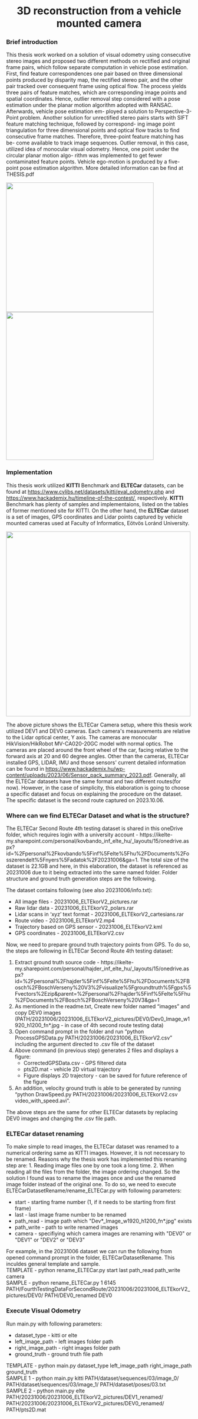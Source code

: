 <h1 align="center"> <b>3D reconstruction from a vehicle mounted camera</b>  </h1>

<h3> Brief introduction </h3>
<p>This thesis work worked on a solution of visual odometry using consecutive stereo images and proposed two different methods on rectified and original frame pairs, which follow separate computation in vehicle pose estimation. First, find feature correspondences one pair based on three dimensional points produced by disparity map, the rectified stereo pair, and the other pair tracked over consequent frame using optical flow. The process yields three pairs of feature matches, which are corresponding image points and spatial coordinates. Hence, outlier removal step considered with a pose estimation under the planar motion algorithm adopted with RANSAC. Afterwards, vehicle pose estimation em- ployed a solution to Perspective-3-Point problem. Another solution for unrectified stereo pairs starts with SIFT feature matching technique, followed by correspond- ing image point triangulation for three dimensional points and optical flow tracks to find consecutive frame matches. Therefore, three-point feature matching has be- come available to track image sequences. Outlier removal, in this case, utilized idea of monocular visual odometry. Hence, one point under the circular planar motion algo- rithm was implemented to get fewer contaminated feature points. Vehicle ego-motion is produced by a five-point pose estimation algorithm. More detailed information can be find at THESIS.pdf </p>

<img src="https://github.com/bbaigalmaa/3D-reconstruction-from-a-vehicle-mounted-camera/assets/25894954/35ed2c1a-f26d-4316-9b15-c5d207ab3fba" width="400" height="350">
<img src="https://github.com/bbaigalmaa/3D-reconstruction-from-a-vehicle-mounted-camera/assets/25894954/5969ba0e-2847-4a74-a82d-a0fe64e089b1" width="400" height="400"> 


<h3> Implementation </h3>

This thesis work utilized **KITTI** Benchmark and **ELTECar** datasets, can be found at https://www.cvlibs.net/datasets/kitti/eval_odometry.php and https://www.hackademix.hu/timeline-of-the-contest/, respectively. **KITTI** Benchmark has plenty of samples and implementaions, listed on the tables of former mentioned site for KITTI. 
On the other hand, the **ELTECar** dataset is a set of images, GPS coordinates and Lidar points captured by vehicle mounted cameras used at Faculty of Informatics, Eötvös Loránd University.

<img src="https://github.com/bbaigalmaa/3D-reconstruction-from-a-vehicle-mounted-camera/assets/25894954/3b57ae26-e7af-44a9-a970-8cb2ea548753" width="500" height="500">

The above picture shows the ELTECar Camera setup, where this thesis work utilized DEV1 and DEV0 cameras. Each camera's measurements are relative to the Lidar optical center, Y axis. The cameras are monocular HikVision/HikRobot MV-CA020-20GC model with normal optics. The cameras are placed around the front wheel of the car, facing relative to the forward axis at 20 and 60 degree angles. Other than the cameras, ELTECar installed GPS, LIDAR, IMU and those sensors' current detailed information can be found in https://www.hackademix.hu/wp-content/uploads/2023/06/Sensor_pack_summary_2023.pdf. Generally, all the ELTECar datasets have the same format and two different routes(for now). However, in the case of simplicity, this elaboration is going to choose a specific dataset and focus on explaining the procedure on the dataset. The specific dataset is the second route captured on 2023.10.06. 

<h3>Where can we find ELTECar Dataset and what is the structure?</h3>
The ELTECar Second Route 4th testing dataset is shared in this oneDrive folder, which requires login with a university account - https://ikelte-my.sharepoint.com/personal/kovbando_inf_elte_hu/_layouts/15/onedrive.aspx?id=%2Fpersonal%2Fkovbando%5Finf%5Felte%5Fhu%2FDocuments%2Fosszerendelt%5Fnyers%5Fadatok%2F20231006&ga=1. The total size of the dataset is 22.1GB and here, in this elaboration, the dataset is referenced as 20231006 due to it being extracted into the same named folder. Folder structure and ground truth generation steps are the following.

The dataset contains following (see also 20231006/info.txt): 
<ul>
  <li>All image files - 20231006_ELTEkorV2_pictures.rar</li>
  <li>Raw lidar data - 20231006_ELTEkorV2_polars.rar</li>
  <li>Lidar scans in ‘xyz’ text format - 20231006_ELTEkorV2_cartesians.rar</li>
  <li>Route video - 20231006_ELTEkorV2.mp4</li>
  <li>Trajectory based on GPS sensor - 20231006_ELTEkorV2.kml</li>
  <li>GPS coordinates - 20231006_ELTEkorV2.csv</li>
</ul> 

Now, we need to prepare ground truth trajectory points from GPS. To do so, the steps are following in ELTECar Second Route 4th testing dataset:
<ol>
  <li>Extract ground truth source code - https://ikelte-my.sharepoint.com/personal/hajder_inf_elte_hu/_layouts/15/onedrive.aspx?id=%2Fpersonal%2Fhajder%5Finf%5Felte%5Fhu%2FDocuments%2FBosch%2FBoschVerseny%20V3%2Fvisualize%5Fgroundtruth%5Fgps%5Fvectors%2Ezip&parent=%2Fpersonal%2Fhajder%5Finf%5Felte%5Fhu%2FDocuments%2FBosch%2FBoschVerseny%20V3&ga=1</li>
  <li>As mentioned in the readme.txt, Create new folder named “images” and copy DEV0 images (PATH/20231006/20231006_ELTEkorV2_pictures/DEV0/Dev0_Image_w1920_h1200_fn*.jpg - in case of 4th second route testing data)</li>
  <li>Open command prompt in the folder and run “python ProcessGPSData.py PATH/20231006/20231006_ELTEkorV2.csv” including the argument directed to .csv file of the dataset </li>
  <li>Above command (in previous step) generates 2 files and displays a figure:
		<ul>
            	    <li>CorrectedGPSData.csv - GPS filtered data</li>
		    <li>pts2D.mat - vehicle 2D virtual trajectory</li>
		    <li>Figure displays 2D trajectory - can be saved for future reference of the figure </li> </ul>
  <li>An addition, velocity ground truth is able to be generated by running “python DrawSpeed.py PATH/20231006/20231006_ELTEkorV2.csv video_with_speed.avi”. </li>
</ol> 
The above steps are the same for other ELTECar datasets by replacing DEV0 images and changing the .csv file path.

<h3>ELTECar dataset renaming </h3>
To make simple to read images, the ELTECar dataset was renamed to a numerical ordering same as KITTI images. However, it is not necessary to be renamed. Reasons why the thesis work has implemented this renaming step are: 1. Reading image files one by one took a long time.
                        2. When reading all the files from the folder, the image ordering changed.
So the solution I found was to rename the images once and use the renamed image folder instead of the original one.
To do so, we need to execute ELTECarDatasetRename/rename_ELTECar.py with following parameters:
<ul>
<li> start - starting frame number (1, if it needs to be starting from first frame)</li>
    <li>last - last image frame number to be renamed </li>
    <li>path_read - image path which "Dev*_Image_w1920_h1200_fn*.jpg" exists</li>
    <li>path_write - path to write renamed images</li>
    <li>camera - specifiying which camera images are renaming with "DEV0" or "DEV1" or "DEV2" or "DEV3"</li>
</ul>
For example, in the 20231006 dataset we can run the following from opened command prompt in the folder, ELTECarDatasetRename. This inculdes general template and sample. <br>
TEMPLATE  -  python rename_ELTECar.py start last path_read path_write camera <br>
SAMPLE    -  python rename_ELTECar.py 1 6145 PATH/FourthTestingDataForSecondRoute/20231006/20231006_ELTEkorV2_pictures/DEV0/ PATH/DEV0_renamed DEV0 <br>

<h3>Execute Visual Odometry </h3>
Run main.py with following parameters:
<ul>
    <li>dataset_type - kitti or elte</li>
    <li>left_image_path - left images folder path</li>
    <li>right_image_path - right images folder path</li>
    <li>ground_truth - ground truth file path</li>
</ul>
 
TEMPLATE - python main.py dataset_type left_image_path right_image_path ground_truth <br>
SAMPLE 1  -  python main.py kitti PATH/dataset/sequences/03/image_0/ PATH/dataset/sequences/03/image_1/ PATH/dataset/poses/03.txt <br>
SAMPLE 2  -  python main.py elte PATH/20231006/20231006_ELTEkorV2_pictures/DEV1_renamed/ PATH/20231006/20231006_ELTEkorV2_pictures/DEV0_renamed/ PATH/pts2D.mat <br>
